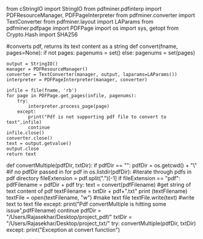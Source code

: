 from cStringIO import StringIO
from pdfminer.pdfinterp import PDFResourceManager, PDFPageInterpreter
from pdfminer.converter import TextConverter
from pdfminer.layout import LAParams
from pdfminer.pdfpage import PDFPage
import os
import sys, getopt
from Crypto.Hash import SHA256

#converts pdf, returns its text content as a string
def convert(fname, pages=None):
    if not pages:
        pagenums = set()
    else:
        pagenums = set(pages)
        
    output = StringIO()
    manager = PDFResourceManager()
    converter = TextConverter(manager, output, laparams=LAParams())
    interpreter = PDFPageInterpreter(manager, converter)

    infile = file(fname, 'rb')
    for page in PDFPage.get_pages(infile, pagenums):
        try:
            interpreter.process_page(page)
        except:    
            print("Pdf is not supporting pdf file to convert to text",infile)
            continue
    infile.close()
    converter.close()
    text = output.getvalue()
    output.close
    return text 
   

def convertMultiple(pdfDir, txtDir):
    if pdfDir == "": pdfDir = os.getcwd() + "\\" #if no pdfDir passed in 
    for pdf in os.listdir(pdfDir): #iterate through pdfs in pdf directory
        fileExtension = pdf.split(".")[-1]
        if fileExtension == "pdf":
            pdfFilename = pdfDir + pdf
            try:
               text = convert(pdfFilename) #get string of text content of pdf
               textFilename = txtDir + pdf+".txt"
               print (textFilename)
               textFile = open(textFilename, "w") #make text file
               textFile.write(text) #write text to text file
            except:
               print("Pdf convertMultiple is hitting some issue",pdfFilename)
               continue
pdfDir = "/Users/Rajasekhar/Desktop/project_pdf/"
txtDir = "/Users/Rajasekhar/Desktop/project_txt/"
try:
    convertMultiple(pdfDir, txtDir)
except:
    print("Exception at convert function")
    
